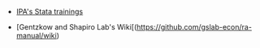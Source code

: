 * [IPA's Stata trainings](https://github.com/PovertyAction/IPA-Stata-Trainings)

* [Gentzkow and Shapiro Lab's Wiki[(https://github.com/gslab-econ/ra-manual/wiki) 

